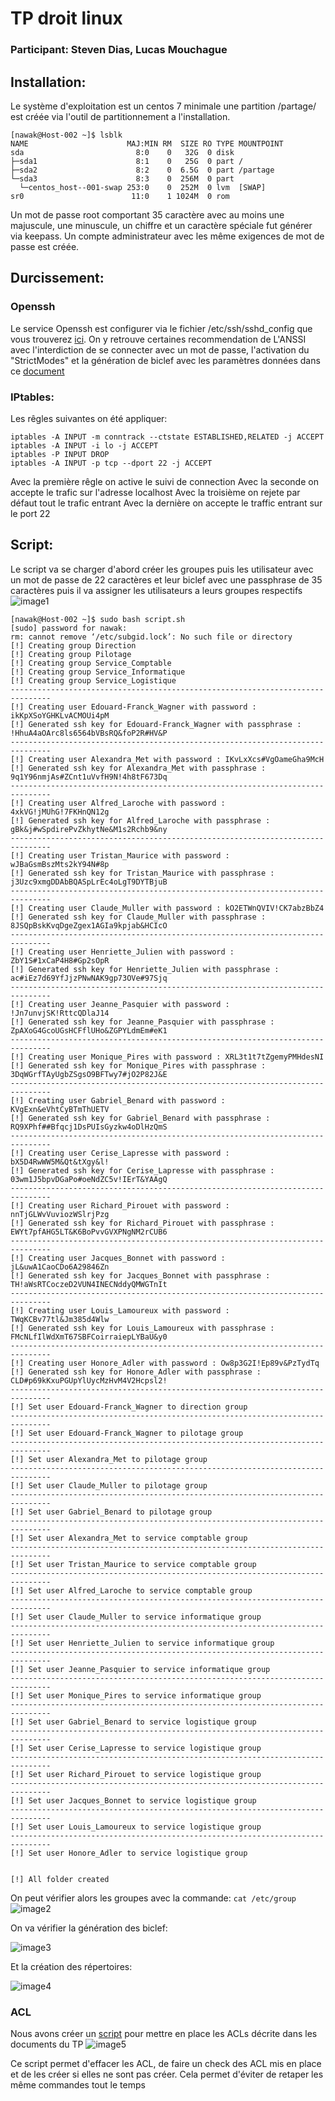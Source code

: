 # TP droit linux
### Participant: Steven Dias, Lucas Mouchague
## Installation:
Le système d'exploitation est un centos 7 minimale une partition /partage/ est créée via l'outil de partitionnement a l'installation.
```
[nawak@Host-002 ~]$ lsblk
NAME                      MAJ:MIN RM  SIZE RO TYPE MOUNTPOINT
sda                         8:0    0   32G  0 disk 
├─sda1                      8:1    0   25G  0 part /
├─sda2                      8:2    0  6.5G  0 part /partage
└─sda3                      8:3    0  256M  0 part 
  └─centos_host--001-swap 253:0    0  252M  0 lvm  [SWAP]
sr0                        11:0    1 1024M  0 rom 
```
Un mot de passe root comportant 35 caractère avec au moins une majuscule, une minuscule, un chiffre et un caractère spéciale fut générer via keepass. Un compte administrateur avec les même exigences de mot de passe est créée.
## Durcissement:
### Openssh
Le service Openssh est configurer via le fichier /etc/ssh/sshd_config que vous trouverez [ici](https://github.com/Lucasmouchague/security-b3/blob/main/TP_GIA_droit_linux/sshd_config).
On y retrouve certaines recommendation de L'ANSSI avec l'interdiction de se connecter avec un mot de passe, l'activation du "StrictModes" et la génération de biclef avec les paramètres données dans ce [document](https://www.ssi.gouv.fr/uploads/2014/01/NT_OpenSSH.pdf)
### IPtables:
Les rêgles suivantes on été appliquer:
```
iptables -A INPUT -m conntrack --ctstate ESTABLISHED,RELATED -j ACCEPT
iptables -A INPUT -i lo -j ACCEPT
iptables -P INPUT DROP
iptables -A INPUT -p tcp --dport 22 -j ACCEPT
```
Avec la première rêgle on active le suivi de connection
Avec la seconde on accepte le trafic sur l'adresse localhost
Avec la troisième on rejete par défaut tout le trafic entrant
Avec la dernière on accepte le traffic entrant sur le port 22
## Script:
Le script va se charger d'abord créer les groupes puis les utilisateur avec un mot de passe de 22 caractères et leur biclef avec une passphrase de 35 caractères puis il va assigner les utilisateurs a leurs groupes respectifs
![image1](https://raw.githubusercontent.com/Lucasmouchague/security-b3/main/TP_GIA_droit_linux/script.PNG?token=AKLGECVIOLTT5GXVQZUDER3AC7CZK)
```
[nawak@Host-002 ~]$ sudo bash script.sh 
[sudo] password for nawak: 
rm: cannot remove ‘/etc/subgid.lock’: No such file or directory
[!] Creating group Direction
[!] Creating group Pilotage
[!] Creating group Service_Comptable
[!] Creating group Service_Informatique
[!] Creating group Service_Logistique
-------------------------------------------------------------------------------
[!] Creating user Edouard-Franck_Wagner with password : ikKpXSoYGHKLvACMOUi4pM
[!] Generated ssh key for Edouard-Franck_Wagner with passphrase : !HhuA4aOArc8ls6564bVBsRQ&foP2R#HV&P 
-------------------------------------------------------------------------------
[!] Creating user Alexandra_Met with password : IKvLxXcs#VgOameGha9McH
[!] Generated ssh key for Alexandra_Met with passphrase : 9q1Y96nmjAs#ZCnt1uVvfH9N!4h8tF673Dq 
-------------------------------------------------------------------------------
[!] Creating user Alfred_Laroche with password : 4xkVG!jMUhG!7FKHnQN12g
[!] Generated ssh key for Alfred_Laroche with passphrase : gBk&j#wSpdirePvZkhytNe&M1s2Rchb9&ny 
-------------------------------------------------------------------------------
[!] Creating user Tristan_Maurice with password : wJBaGsmBszMts2kY94N#8p
[!] Generated ssh key for Tristan_Maurice with passphrase : j3Uzc9xmgDDAbBQASpLrEc4oLgT9DYTBjuB 
-------------------------------------------------------------------------------
[!] Creating user Claude_Muller with password : kO2ETWnQVIV!CK7abzBbZ4
[!] Generated ssh key for Claude_Muller with passphrase : 8JSQpBskKvqDgeZgex1AGIa9kpjab&HCIcO 
-------------------------------------------------------------------------------
[!] Creating user Henriette_Julien with password : ZbY1S#1xCaP4H8#Gp2sOpR
[!] Generated ssh key for Henriette_Julien with passphrase : ac#iEz7d69YfJjzPNwNAK9gp73OVe#97Sjq 
-------------------------------------------------------------------------------
[!] Creating user Jeanne_Pasquier with password : !Jn7unvjSK!RttcQDlaJ14
[!] Generated ssh key for Jeanne_Pasquier with passphrase : ZpAXoG4GcoUGsHCFflUHo&ZGPYLdmEm#eK1 
-------------------------------------------------------------------------------
[!] Creating user Monique_Pires with password : XRL3t1t7tZgemyPMHdesNI
[!] Generated ssh key for Monique_Pires with passphrase : 3DqWGrfTAyUgbZSgsO9BFTwy7#jO2P82J&E 
-------------------------------------------------------------------------------
[!] Creating user Gabriel_Benard with password : KVgExn&eVhtCyBTmThUETV
[!] Generated ssh key for Gabriel_Benard with passphrase : RQ9XPhf##Bfqcj1DsPUIsGyzkw4oDlHzQmS 
-------------------------------------------------------------------------------
[!] Creating user Cerise_Lapresse with password : bX5D4RwWW5M&Qt&tXgy&l!
[!] Generated ssh key for Cerise_Lapresse with passphrase : 03wm1J5bpvDGaPo#oeNdZC5v!IErT&YAAgQ 
-------------------------------------------------------------------------------
[!] Creating user Richard_Pirouet with password : nnTjGLWvVuviozWSlrjPzg
[!] Generated ssh key for Richard_Pirouet with passphrase : EWYt7pfAHG5LT&K6BoPvvGVXPNgNM2rCUB6 
-------------------------------------------------------------------------------
[!] Creating user Jacques_Bonnet with password : jL&uwA1CaoCDo6A29846Zn
[!] Generated ssh key for Jacques_Bonnet with passphrase : TH!aWsRTCoczeD2VUN4INECNddyQMWGTnIt 
-------------------------------------------------------------------------------
[!] Creating user Louis_Lamoureux with password : TWqKCBv77tl&Jm385d4Wlw
[!] Generated ssh key for Louis_Lamoureux with passphrase : FMcNLfIlWdXmT67SBFCoirraiepLYBaU&y0 
-------------------------------------------------------------------------------
[!] Creating user Honore_Adler with password : Ow8p3G2I!Ep89v&PzTydTq
[!] Generated ssh key for Honore_Adler with passphrase : CLD#p69kKxuPGUpYlUycMzHvM4V2Hcpsl2! 
-------------------------------------------------------------------------------
[!] Set user Edouard-Franck_Wagner to direction group
-------------------------------------------------------------------------------
[!] Set user Edouard-Franck_Wagner to pilotage group
-------------------------------------------------------------------------------
[!] Set user Alexandra_Met to pilotage group
-------------------------------------------------------------------------------
[!] Set user Claude_Muller to pilotage group
-------------------------------------------------------------------------------
[!] Set user Gabriel_Benard to pilotage group
-------------------------------------------------------------------------------
[!] Set user Alexandra_Met to service comptable group
-------------------------------------------------------------------------------
[!] Set user Tristan_Maurice to service comptable group
-------------------------------------------------------------------------------
[!] Set user Alfred_Laroche to service comptable group
-------------------------------------------------------------------------------
[!] Set user Claude_Muller to service informatique group
-------------------------------------------------------------------------------
[!] Set user Henriette_Julien to service informatique group
-------------------------------------------------------------------------------
[!] Set user Jeanne_Pasquier to service informatique group
-------------------------------------------------------------------------------
[!] Set user Monique_Pires to service informatique group
-------------------------------------------------------------------------------
[!] Set user Gabriel_Benard to service logistique group
-------------------------------------------------------------------------------
[!] Set user Cerise_Lapresse to service logistique group
-------------------------------------------------------------------------------
[!] Set user Richard_Pirouet to service logistique group
-------------------------------------------------------------------------------
[!] Set user Jacques_Bonnet to service logistique group
-------------------------------------------------------------------------------
[!] Set user Louis_Lamoureux to service logistique group
-------------------------------------------------------------------------------
[!] Set user Honore_Adler to service logistique group


[!] All folder created
```
On peut vérifier alors les groupes avec la commande: ```cat /etc/group```
![image2](https://raw.githubusercontent.com/Lucasmouchague/security-b3/main/TP_GIA_droit_linux/group.PNG?token=AKLGECU3KTQBCIADSC6IRJTAC7C24)

On va vérifier la génération des biclef:


![image3](https://raw.githubusercontent.com/Lucasmouchague/security-b3/main/TP_GIA_droit_linux/biclef.PNG?token=AKLGECSSMU5PFI7RNNQG7NLAC7C4I)


Et la création des répertoires:


![image4](https://raw.githubusercontent.com/Lucasmouchague/security-b3/main/TP_GIA_droit_linux/tree.PNG?token=AKLGECTDU4RI2KALUWA36CLAC7DUE)
### ACL
Nous avons créer un [script](https://github.com/Lucasmouchague/security-b3/blob/main/TP_GIA_droit_linux/ACL.sh) pour mettre en place les ACLs décrite dans les documents du TP
![image5](https://raw.githubusercontent.com/Lucasmouchague/security-b3/main/TP_GIA_droit_linux/acl.PNG?token=AKLGECSHGHFIM2FOSOALNCLADAI64)


Ce script permet d'effacer les ACL, 
de faire un check des ACL mis en place et de les créer si elles ne sont pas créer.
Cela permet d'éviter de retaper les même commandes tout le temps
